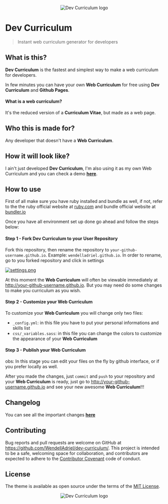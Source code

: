 <p align="center">
    <img src="screenshot.png" alt="Dev Curriculum logo">
</p>

# Dev Curriculum

> Instant web curriculum generator for developers

## What is this?

**Dev Curriculum** is the fastest and simplest way to make a web curriculum for developers.  

In few minutes you can have your own **Web Curriculum** for free using **Dev Curriculum** and **Github Pages**.

#### What is a web curriculum?

It's the reduced version of a **Curriculum Vitae**, but made as a web page.

## Who this is made for?

Any developer that doesn't have a **Web Curriculum**.

## How it will look like?

I ain't just developed **Dev Curriculum**, I'm also using it as my own Web Curriculum and you can check a demo **[here](http://diegoca80.github.io)**.

## How to use

First of all make sure you have ruby installed and bundle as well, if not, refer to the the ruby official website at [ruby.com](https://www.ruby-lang.org/en/documentation/installation/) and bundle official website at [bundler.io](http://bundler.io)

Once you have all environment set up done go ahead and follow the steps below:

#### Step 1 - Fork Dev Curriculum to your User Repository

Fork this repository, then rename the repository to `your-github-username.github.io`. Example: `wendelladriel.github.io`.  In order to rename, go to you forked repository and click in settings

[![settings.png](https://s14.postimg.org/l9ma6nx01/settings.png)](https://postimg.org/image/uheind425/)

At this moment the **Web Curriculum** will often be viewable immediately at http://your-github-username.github.io. But you may need do some changes to make you curriculum as you wish.

#### Step 2 - Customize your Web Curriculum

To customize your **Web Curriculum** you will change only two files:  
- `_config.yml`: in this file you have to put your personal informations and skills list
- `css/_variables.sass`: in this file you can change the colors to customize the appearance of your **Web Curriculum**

#### Step 3 - Publish your Web Curriculum

obs: In this stage you can edit your files on the fly by github interface, or if you prefer locally as well.

After you made the changes, just `commit` and `push` to your repository and your **Web Curriculum** is ready, just go to http://your-github-username.github.io and see your new awesome **Web Curriculum**!!!

## Changelog

You can see all the important changes **[here](https://github.com/WendellAdriel/dev-curriculum/blob/master/CHANGELOG.md)**

## Contributing

Bug reports and pull requests are welcome on GitHub at https://github.com/WendellAdriel/dev-curriculum/. This project is intended to be a safe, welcoming space for collaboration, and contributors are expected to adhere to the [Contributor Covenant](http://contributor-covenant.org) code of conduct.

## License

The theme is available as open source under the terms of the [MIT License](http://opensource.org/licenses/MIT).

<p align="center">
    <img src="logo.png" alt="Dev Curriculum logo">
</p>
